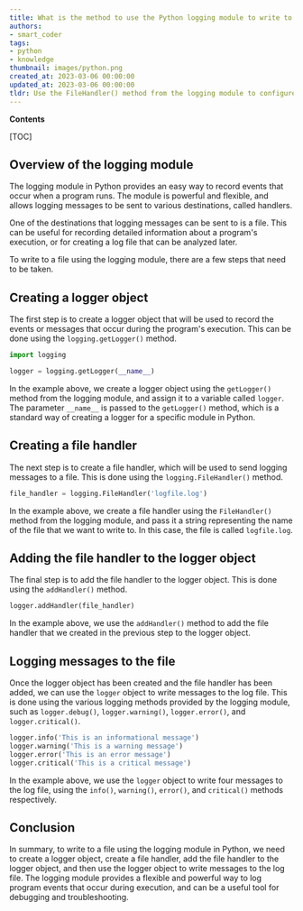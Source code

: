 ```yaml
---
title: What is the method to use the Python logging module to write to a file?
authors:
- smart_coder
tags:
- python
- knowledge
thumbnail: images/python.png
created_at: 2023-03-06 00:00:00
updated_at: 2023-03-06 00:00:00
tldr: Use the FileHandler() method from the logging module to configure and write to a log file.
---
```


**Contents**

[TOC]

## Overview of the logging module

The logging module in Python provides an easy way to record events that occur when a program runs. The module is powerful and flexible, and allows logging messages to be sent to various destinations, called handlers. 

One of the destinations that logging messages can be sent to is a file. This can be useful for recording detailed information about a program's execution, or for creating a log file that can be analyzed later.

To write to a file using the logging module, there are a few steps that need to be taken. 

## Creating a logger object

The first step is to create a logger object that will be used to record the events or messages that occur during the program's execution. This can be done using the `logging.getLogger()` method. 

```python
import logging

logger = logging.getLogger(__name__)
```

In the example above, we create a logger object using the `getLogger()` method from the logging module, and assign it to a variable called `logger`. The parameter `__name__` is passed to the `getLogger()` method, which is a standard way of creating a logger for a specific module in Python.

## Creating a file handler

The next step is to create a file handler, which will be used to send logging messages to a file. This is done using the `logging.FileHandler()` method. 

```python
file_handler = logging.FileHandler('logfile.log')
```

In the example above, we create a file handler using the `FileHandler()` method from the logging module, and pass it a string representing the name of the file that we want to write to. In this case, the file is called `logfile.log`.

## Adding the file handler to the logger object

The final step is to add the file handler to the logger object. This is done using the `addHandler()` method. 

```python
logger.addHandler(file_handler)
```

In the example above, we use the `addHandler()` method to add the file handler that we created in the previous step to the logger object. 

## Logging messages to the file

Once the logger object has been created and the file handler has been added, we can use the `logger` object to write messages to the log file. This is done using the various logging methods provided by the logging module, such as `logger.debug()`, `logger.warning()`, `logger.error()`, and `logger.critical()`. 

```python
logger.info('This is an informational message') 
logger.warning('This is a warning message') 
logger.error('This is an error message') 
logger.critical('This is a critical message')
```

In the example above, we use the `logger` object to write four messages to the log file, using the `info()`, `warning()`, `error()`, and `critical()` methods respectively.

## Conclusion

In summary, to write to a file using the logging module in Python, we need to create a logger object, create a file handler, add the file handler to the logger object, and then use the logger object to write messages to the log file. The logging module provides a flexible and powerful way to log program events that occur during execution, and can be a useful tool for debugging and troubleshooting.
